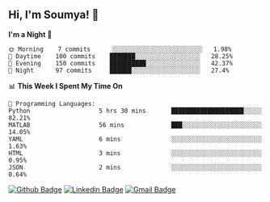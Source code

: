 ## Hi, I'm Soumya! 👋

<!--START_SECTION:waka-->
**I'm a Night 🦉** 

```text
🌞 Morning    7 commits      ░░░░░░░░░░░░░░░░░░░░░░░░░   1.98% 
🌆 Daytime    100 commits    ███████░░░░░░░░░░░░░░░░░░   28.25% 
🌃 Evening    150 commits    ██████████░░░░░░░░░░░░░░░   42.37% 
🌙 Night      97 commits     ██████░░░░░░░░░░░░░░░░░░░   27.4%

```


📊 **This Week I Spent My Time On** 

```text
💬 Programming Languages: 
Python                   5 hrs 30 mins       ████████████████████░░░░░   82.21% 
MATLAB                   56 mins             ███░░░░░░░░░░░░░░░░░░░░░░   14.05% 
YAML                     6 mins              ░░░░░░░░░░░░░░░░░░░░░░░░░   1.63% 
HTML                     3 mins              ░░░░░░░░░░░░░░░░░░░░░░░░░   0.95% 
JSON                     2 mins              ░░░░░░░░░░░░░░░░░░░░░░░░░   0.64%

```


<!--END_SECTION:waka-->

[![Github Badge](https://img.shields.io/badge/-rubyruins-grey?style=for-the-badge&logo=github&logoColor=white&link=https://github.com/rubyruins/)](https://www.github.com/rubyruins/) 
[![Linkedin Badge](https://img.shields.io/badge/-Soumya%20Parekh-0072b1?style=for-the-badge&logo=Linkedin&logoColor=white&link=https://www.linkedin.com/in/Soumya-Parekh/)](https://www.linkedin.com/in/Soumya-Parekh/) 
[![Gmail Badge](https://img.shields.io/badge/-soumya.parekh@somaiya.edu-c14438?style=for-the-badge&logo=Gmail&logoColor=white&link=mailto:soumya.parekh@somaiya.edu)](mailto:soumya.parekh@somaiya.edu) 
